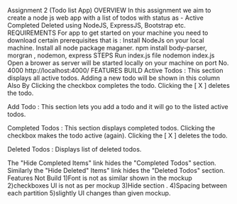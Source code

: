 Assignment 2 (Todo list App)
OVERVIEW
In this assignment we aim to create a node js web app with a list of todos with status as - 
Active
Completed
Deleted
using NodeJS, ExpressJS, Bootstrap etc.
REQUIREMENTS
For app to get started on your machine you need to download certain prerequisites that is :
Install NodeJs on your local machine.
Install all node package maganer.
npm install body-parser, morgran , nodemon, express
STEPS
Run index.js file nodemon index.js
Open a brower as server will be started locally on your machine on port No. 4000 http://localhost:4000/
FEATURES BUILD
Active Todos : This section displays all active todos. Adding a new todo will be shown in this column Also By Clicking the checkbox completes the todo. Clicking the [ X ] deletes the todo.

Add Todo : This section lets you add a todo and it will go to the listed active todos.


Completed Todos : This section displays completed todos. Clicking the checkbox makes the todo active (again). Clicking the [ X ] deletes the todo.

Deleted Todos : Displays list of deleted todos.

The "Hide Completed Items" link hides the "Completed Todos" section. Similarly the "Hide Deleted" Items" link hides the "Deleted Todos" section.
Features Not Build
1)Font is not as similar shown in the mockup 2)checkboxes UI is not as per mockup 3)Hide section . 4)Spacing between each partition 5)slightly UI changes than given mockup.
